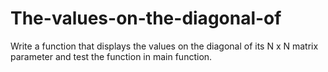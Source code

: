 # The-values-on-the-diagonal-of
 Write a function that displays the values on the diagonal of its N x N matrix parameter and test the function in main function. 
